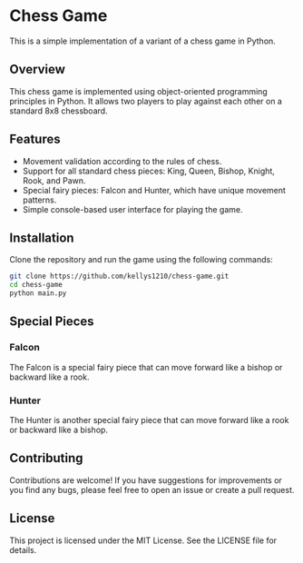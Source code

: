 # Chess Game

This is a simple implementation of a variant of a chess game in Python.

## Overview

This chess game is implemented using object-oriented programming principles in Python. It allows two players to play against each other on a standard 8x8 chessboard.

## Features

- Movement validation according to the rules of chess.
- Support for all standard chess pieces: King, Queen, Bishop, Knight, Rook, and Pawn.
- Special fairy pieces: Falcon and Hunter, which have unique movement patterns.
- Simple console-based user interface for playing the game.

## Installation

Clone the repository and run the game using the following commands:

```bash
git clone https://github.com/kellys1210/chess-game.git
cd chess-game
python main.py
```

## Special Pieces

### Falcon

The Falcon is a special fairy piece that can move forward like a bishop or backward like a rook.

### Hunter

The Hunter is another special fairy piece that can move forward like a rook or backward like a bishop.

## Contributing

Contributions are welcome! If you have suggestions for improvements or you find any bugs, please feel free to open an issue or create a pull request.

## License

This project is licensed under the MIT License. See the LICENSE file for details.
